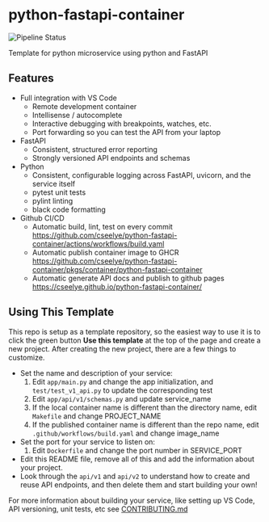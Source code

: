 # python-fastapi-container
![Pipeline Status](https://github.com/cseelye/python-fastapi-container/actions/workflows/build.yaml/badge.svg)

Template for python microservice using python and FastAPI

## Features
* Full integration with VS Code
    * Remote development container
    * Intellisense / autocomplete
    * Interactive debugging with breakpoints, watches, etc.
    * Port forwarding so you can test the API from your laptop
* FastAPI
    * Consistent, structured error reporting
    * Strongly versioned API endpoints and schemas
* Python
    * Consistent, configurable logging across FastAPI, uvicorn, and the service itself
    * pytest unit tests
    * pylint linting
    * black code formatting
* Github CI/CD
    * Automatic build, lint, test on every commit https://github.com/cseelye/python-fastapi-container/actions/workflows/build.yaml
    * Automatic publish container image to GHCR https://github.com/cseelye/python-fastapi-container/pkgs/container/python-fastapi-container
    * Automatic generate API docs and publish to github pages https://cseelye.github.io/python-fastapi-container/

## Using This Template
This repo is setup as a template repository, so the easiest way to use it is to click the green button **Use this template** at the top of the page and create a new project.
After creating the new project, there are a few things to customize.

* Set the name and description of your service:
    1. Edit `app/main.py` and change the app initialization, and `test/test_v1_api.py` to update the corresponding test
    1. Edit `app/api/v1/schemas.py` and update service_name
    1. If the local container name is different than the directory name, edit `Makefile` and change PROJECT_NAME
    1. If the published container name is different than the repo name, edit `.github/workflows/build.yaml` and change image_name
* Set the port for your service to listen on:
    1. Edit `Dockerfile` and change the port number in SERVICE_PORT
* Edit this README file, remove all of this and add the information about your project.
* Look through the `api/v1` and `api/v2` to understand how to create and reuse API endpoints, and then delete them and
    start building your own!

For more information about building your service, like setting up VS Code, API versioning, unit tests, etc see [CONTRIBUTING.md](CONTRIBUTING.md)
